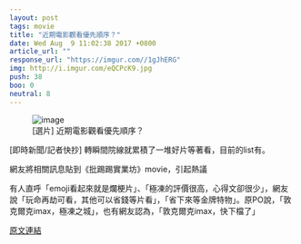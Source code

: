 ```yaml
---
layout: post
tags: movie
title: "近期電影觀看優先順序？"
date: Wed Aug  9 11:02:38 2017 +0800
article_url: ""
response_url: "https://imgur.com//1gJhERG"
img: http://i.imgur.com/eQCPcK9.jpg
push: 38
boo: 0
neutral: 8
---
```


<figure>
<img src="http://i.imgur.com/eQCPcK9.jpg" alt="image">
<figcaption>
[選片] 近期電影觀看優先順序？
</figcaption>
</figure>



[即時新聞/記者快抄] 轉瞬間院線就累積了一堆好片等著看，目前的list有。

網友將相關訊息貼到《批踢踢實業坊》movie，引起熱議

有人直呼「emoji看起來就是爛梗片」、「極凍的評價很高，心得文卻很少」，網友說「玩命再劫可看，其他可以省錢等片看」，「省下來等金牌特物」。原PO說，「敦克爾克imax，極凍之城」，也有網友認為，「敦克爾克imax，快下檔了」

<a href = "https://www.ptt.cc/bbs/movie/M.1502247760.A.6C4.html">原文連結</a>

